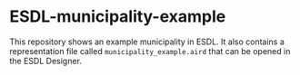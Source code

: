 # ESDL-municipality-example
This repository shows an example municipality in ESDL.
It also contains a representation file called ```municipality_example.aird``` that can be opened in the ESDL Designer.


